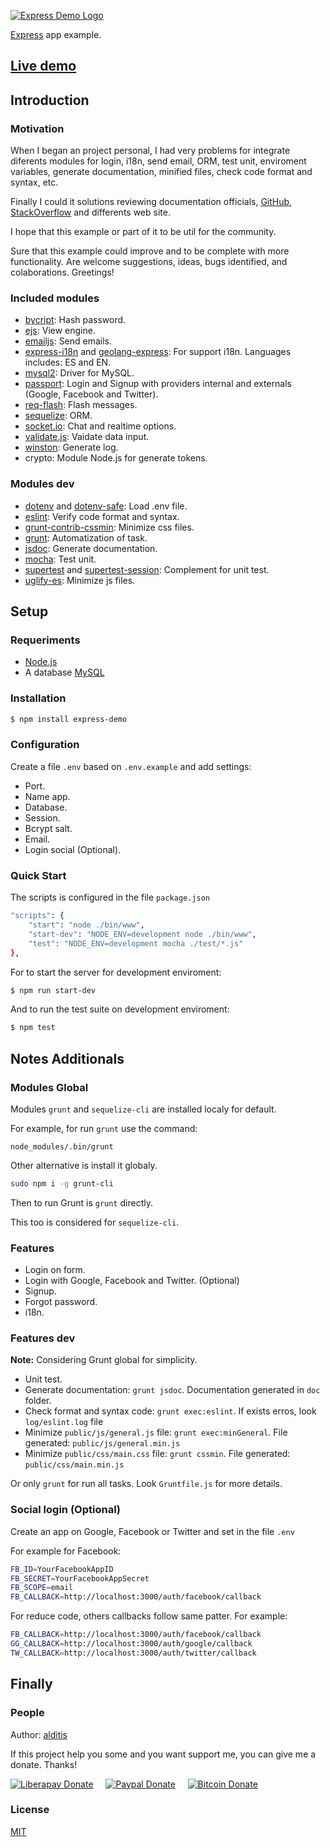 [![Express Demo Logo](https://express-demo-alditis.herokuapp.com/img/logo.png)](https://express-demo-alditis.herokuapp.com)

[Express](http://expressjs.com/) app example.

## [Live demo](https://express-demo-alditis.herokuapp.com)

## Introduction

### Motivation
When I began an project personal, I had very problems for integrate diferents modules
for login, i18n, send email, ORM, test unit, enviroment variables, generate documentation,
minified files, check code format and syntax, etc.

Finally I could it solutions reviewing documentation officials, [GitHub](https://github.com),
[StackOverflow](https://stackoverflow.com) and differents web site.

I hope that this example or part of it to be util for the community.

Sure that this example could improve and to be complete with more functionality.
Are welcome suggestions, ideas, bugs identified, and colaborations. Greetings!

### Included modules
* [bycript](https://github.com/kelektiv/node.bcrypt.js): Hash password.
* [ejs](https://github.com/mde/ejs): View engine.
* [emailjs](https://github.com/eleith/emailjs): Send emails.
* [express-i18n](https://github.com/koalazak/i18n-express) and [geolang-express](https://github.com/koalazak/geolang-express): For support i18n. Languages includes: ES and EN.
* [mysql2](https://github.com/sidorares/node-mysql2): Driver for MySQL.
* [passport](https://github.com/jaredhanson/passport): Login and Signup with providers internal and externals (Google, Facebook and Twitter).
* [req-flash](https://github.com/maximilianschmitt/req-flash): Flash messages.
* [sequelize](https://github.com/sequelize/sequelize): ORM.
* [socket.io](https://github.com/socketio/socket.io): Chat and realtime options.
* [validate.js](https://github.com/ansman/validate.js): Vaidate data input.
* [winston](https://github.com/winstonjs/winston): Generate log.
* crypto: Module Node.js for generate tokens.

### Modules dev
* [dotenv](https://github.com/motdotla/dotenv) and [dotenv-safe](https://github.com/rolodato/dotenv-safe): Load .env file.
* [eslint](https://github.com/eslint/eslint): Verify code format and syntax.
* [grunt-contrib-cssmin](https://github.com/gruntjs/grunt-contrib-cssmin): Minimize css files.
* [grunt](https://github.com/gruntjs/grunt): Automatization of task.
* [jsdoc](https://github.com/jsdoc3/jsdoc): Generate documentation.
* [mocha](https://github.com/mochajs/mocha): Test unit.
* [supertest](https://github.com/visionmedia/supertest) and [supertest-session](https://github.com/rjz/supertest-session): Complement for unit test.
* [uglify-es](https://github.com/mishoo/UglifyJS2/tree/harmony): Minimize js files.

## Setup

### Requeriments
* [Node.js](https://nodejs.org/)
* A database [MySQL](https://www.mysql.com/)

### Installation
```bash
$ npm install express-demo
```
### Configuration
Create a file `.env` based on `.env.example` and add settings:
* Port.
* Name app.
* Database.
* Session.
* Bcrypt salt.
* Email.
* Login social (Optional).

### Quick Start
The scripts is configured in the file `package.json`

```bash
"scripts": {
    "start": "node ./bin/www",
    "start-dev": "NODE_ENV=development node ./bin/www",
    "test": "NODE_ENV=development mocha ./test/*.js"
},
```

For to start the server for development enviroment:

```bash
$ npm run start-dev
```

And to run the test suite on development enviroment:

```bash
$ npm test
```

## Notes Additionals
### Modules Global

Modules `grunt` and `sequelize-cli` are installed localy for default.

For example, for run `grunt` use the command:

`node_modules/.bin/grunt`

Other alternative is install it globaly.

```bash
sudo npm i -g grunt-cli
```

Then to run Grunt is `grunt` directly.

This too is considered for `sequelize-cli`.

### Features
  * Login on form.
  * Login with Google, Facebook and Twitter. (Optional)
  * Signup.
  * Forgot password.
  * i18n.

### Features dev

**Note:** Considering Grunt global for simplicity.

  * Unit test.
  * Generate documentation: `grunt jsdoc`. Documentation generated in `doc` folder.
  * Check format and syntax code: `grunt exec:eslint`. If exists erros, look `log/eslint.log` file
  * Minimize `public/js/general.js` file: `grunt exec:minGeneral`. File generated: `public/js/general.min.js`
  * Minimize `public/css/main.css` file: `grunt cssmin`. File generated: `public/css/main.min.js`

Or only `grunt` for run all tasks. Look `Gruntfile.js` for more details.

### Social login (Optional)
Create an app on Google, Facebook or Twitter and set in the file `.env`

For example for Facebook:
```bash
FB_ID=YourFacebookAppID
FB_SECRET=YourFacebookAppSecret
FB_SCOPE=email
FB_CALLBACK=http://localhost:3000/auth/facebook/callback
```

For reduce code, others callbacks follow same patter. For example:
```bash
FB_CALLBACK=http://localhost:3000/auth/facebook/callback
GG_CALLBACK=http://localhost:3000/auth/google/callback
TW_CALLBACK=http://localhost:3000/auth/twitter/callback
```

## Finally
### People
Author: [alditis](https://github.com/alditis)

If this project help you some and you want support me, you can give me a donate. Thanks!

[![Liberapay Donate](https://img.shields.io/badge/Donate-Liberpay-yellow.svg)](https://liberapay.com/alditis/donate)
&nbsp;&nbsp;&nbsp;
[![Paypal Donate](https://img.shields.io/badge/Donate-PayPal-green.svg)](https://www.paypal.me/alditis)
&nbsp;&nbsp;&nbsp;
[![Bitcoin Donate](https://img.shields.io/badge/Donate-Bitcoin-orange.svg)](https://blockchain.info/address/1C1tt4zXSRtjGs8p4hcmAoqY6BFDRYeuBG)

### License

[MIT](LICENSE)